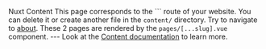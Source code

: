 Nuxt Content This page corresponds to the ``` route of your website. You can delete it or create another file in the `content/` directory. Try to navigate to [about](about). These 2 pages are rendered by the `pages/[...slug].vue` component. --- Look at the [Content documentation](https:content.nuxtjs.org) to learn more.
